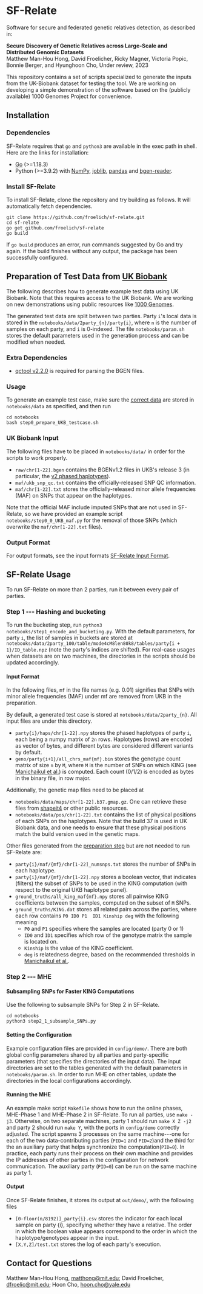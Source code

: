 # SF-Relate

Software for secure and federated genetic relatives detection, as described in:

**Secure Discovery of Genetic Relatives across Large-Scale and Distributed Genomic Datasets**\
Matthew Man-Hou Hong, David Froelicher, Ricky Magner, Victoria Popic, Bonnie Berger, and Hyunghoon Cho,
Under review, 2023

This repository contains a set of scripts specialized to generate the inputs from the UK-Biobank dataset for testing the tool.
We are working on developing a simple demonstration of the software based on the (publicly available) 1000 Genomes Project for convenience.

## Installation

### Dependencies

SF-Relate requires that `go` and `python3` are available in the exec path in shell. Here are the links for installation:

- [Go](https://go.dev/doc/install) (>=1.18.3)
- Python (>=3.9.2) with [NumPy](https://numpy.org/install/), [joblib](https://joblib.readthedocs.io/en/stable/), [pandas](https://pandas.pydata.org/) and [bgen-reader](https://pypi.org/project/bgen-reader/).

### Install SF-Relate

To install SF-Relate, clone the repository and try building as follows. It will automatically fetch dependencies.
```
git clone https://github.com/froelich/sf-relate.git
cd sf-relate
go get github.com/froelich/sf-relate
go build
```

If `go build` produces an error, run commands suggested by Go and try again. If the build
finishes without any output, the package has been successfully configured.

## Preparation of Test Data from [UK Biobank](https://www.ukbiobank.ac.uk/) 
The following describes how to generate example test data using UK Biobank.
Note that this requires access to the UK Biobank. We are working on new demonstrations using public resources like [1000 Genomes](https://www.internationalgenome.org/).

The generated test data are split between two parties. Party `i`'s local data is stored in
the `notebooks/data/2party_{n}/party{i}`,
where `n` is the number of samples on each party, and `i` is 0-indexed.
The file `notebooks/param.sh` stores the default parameters used in the generation process and can be modified when needed.

### Extra Dependencies 
- [qctool v2.2.0](https://www.well.ox.ac.uk/~gav/qctool_v2/documentation/download.html) is required for parsing the BGEN files.

### Usage
To generate an example test case, make sure the [correct data](#uk-biobank-input) are stored in `notebooks/data` as specified, and then run 
```
cd notebooks
bash step0_prepare_UKB_testcase.sh
```

### UK Biobank Input 
The following files have to be placed in `notebooks/data/` in order for the scripts to work properly.
- `raw/chr[1-22].bgen` contains the BGENv1.2 files in UKB's release 3 (in particular, the [v2 phased haplotypes](https://biobank.ndph.ox.ac.uk/ukb/label.cgi?id=100319)).
- `maf/ukb_snp_qc.txt` contains the officially-released SNP QC information.
- `maf/chr[1-22].txt` stores the officially-released minor allele frequencies (MAF) on SNPs that appear on the haplotypes. 

Note that the official MAF include imputed SNPs that are not used in SF-Relate, so we have provided an example script `notebooks/step0_0_UKB_maf.py` for the removal of those SNPs (which overwrite the `maf/chr[1-22].txt` files).

### Output Format 
For output formats, see the input formats [SF-Relate Input Format](#input-format).


## SF-Relate Usage
To run SF-Relate on more than 2 parties, run it between every pair of parties.

### Step 1 --- Hashing and bucketing
To run the bucketing step, run `python3 notebooks/step1_encode_and_bucketing.py`.
With the default parameters, for party `i`, the list of samples in buckets are stored at `notebooks/data/2party_100/table/mode4cM8len80k8/tables/party{i + 1}/ID_table.npz` (note the party's indices are shifted).
For real-case usages when datasets are on two machines, the directories in the scripts should be updated accordingly.

#### Input Format
In the following files, `mf` in the file names (e.g. 0.01) signifies that SNPs with minor allele frequencies (MAF) under mf are removed from UKB in the preparation.

By default, a generated test case is stored at `notebooks/data/2party_{n}`. All input files are under this directory.
- `party{i}/haps/chr[1-22].npy` stores the phased haplotypes of party `i`, each being a numpy matrix of `2n` rows. 
Haplotypes (rows) are encoded as vector of bytes, and different bytes are considered different variants by default.
- `geno/party{i+1}/all_chrs_maf{mf}.bin` stores the genotype count matrix of size `n` by `M`, where `M` is the number of SNPs on which KING (see [Manichaikul et al.](https://www.ncbi.nlm.nih.gov/pmc/articles/PMC3025716/)) is computed. Each count (0/1/2) is encoded as bytes in the binary file, in row major. 

Additionally, the genetic map files need to be placed at
- `notebooks/data/maps/chr[1-22].b37.gmap.gz`. One can retrieve these files from [shapeit4](https://github.com/odelaneau/shapeit4/tree/master/maps) or other public resources.
- `notebooks/data/pos/chr[1-22].txt` contains the list of physical positions of each SNPs on the haplotypes.
Note that the build 37 is used in UK Biobank data, and one needs to ensure that these physical positions match the build version used in the genetic maps.

Other files generated from the [preparation step](#preparation-of-test-data-from-uk-biobank) but are not needed to run SF-Relate are:
- `party{i}/maf/{mf}/chr[1-22]_numsnps.txt` stores the number of SNPs in each haplotype.
- `party{i}/maf/{mf}/chr[1-22].npy` stores a boolean vector, that indicates (filters) the subset of SNPs to be used in the KING computation (with respect to the original UKB haplotype panel).
- `ground_truths/all_king_maf{mf}.npy` stores all pairwise KING coefficients between the samples, computed on the subset of `M` SNPs.
- `ground_truths/KING.dat` stores all related pairs across the parties, where each row contains `P0	ID0	P1	ID1	Kinship	deg` with the following meaning
    - `P0` and `P1` specifies where the samples are located (party 0 or 1)
    - `ID0` and `ID1` specifies which row of the genotype matrix the sample is located on.
    - `Kinship` is the value of the KING coefficient.
    - `deg` is relatedness degree, based on the recommended thresholds in [Manichaikul et al.](https://www.ncbi.nlm.nih.gov/pmc/articles/PMC3025716/).

### Step 2 --- MHE
#### Subsampling SNPs for Faster KING Computations
Use the following to subsample SNPs for Step 2 in SF-Relate.
```
cd notebooks
python3 step2_1_subsample_SNPs.py
```

#### Setting the Configuration

Example configuration files are provided in `config/demo/`. 
There are both global config parameters shared by all parties and party-specific parameters (that specifies the directories of the input data).
The input directories are set to the tables generated with the default parameters in `notebooks/param.sh`.
In order to run MHE on other tables, update the directories in the local configurations accordingly.

#### Running the MHE 
An example make script `Makefile` shows how to run the online phases, MHE-Phase 1 and MHE-Phase 2 in SF-Relate.
To run all parties, use `make -j3`.
Otherwise, on two separate machines, party 1 should run `make X Z -j2` and party 2 should run `make Y`, with the ports in `config/demo` correctly adjusted.
The script spawns 3 processes on the same machine---one for each of the two data-contributing parties (`PID=1` and `PID=2`)and the third for the an auxiliary party that helps synchronize the computation(`PID=0`). 
In practice, each party runs their process on their own machine and provides the IP addresses of other parties in the configuration for network communication. The auxiliary party (`PID=0`) can be run on the same machine as party 1.

#### Output
Once SF-Relate finishes, it stores its output at `out/demo/`, with the following files
- `[0-floor(n/8192)]_party{i}.csv` stores the indicator for each local sample on party {i}, specifying whether they have a relative. The order in which the boolean value appears correspond to the order in which the haplotype/genotypes appear in the input.
- `[X,Y,Z]/test.txt` stores the log of each party's execution.

## Contact for Questions
Matthew Man-Hou Hong, matthong@mit.edu; 
David Froelicher, dfroelic@mit.edu; 
Hoon Cho, hoon.cho@yale.edu
